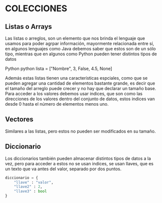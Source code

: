 # COLECCIONES

## Listas o Arrays
Las listas o arreglos, son un elemento que nos brinda el lenguaje que usamos para poder agrpar información, mayormente relacionada entre sí, en algunos lenguajes como Java debemos saber que estos son de un sólo tipo, mientras que en algunos como Python pueden tener distintos tipos de datos

Python
python
lista = ["Nombre", 3, False, 4.5, None]


Además estas listas tienen una características espciales, como que se pueden agregar una cantidad de elementos bastante grande, es decir que el tamaño del arreglo puede crecer y no hay que declarar un tamaño base. Para acceder a los valores debemos usar indices, que son como las direcciones de los valores dentro del conjunto de datos, estos indices van desde 0 hasta el número de elementos menos uno.

## Vectores
Similares a las listas, pero estos no pueden ser modificados en su tamaño.

## Diccionario
Los diccionarios también pueden almacenar distintos tipos de datos a la vez, pero para acceder a estos no se usan indices, se usan llaves, que es un texto que va antes del valor, separado por dos puntos.

```python
diccionario = {
    "llave" : "valor",
    "llave2" : 2,
    "llave3" : bool
}
```

